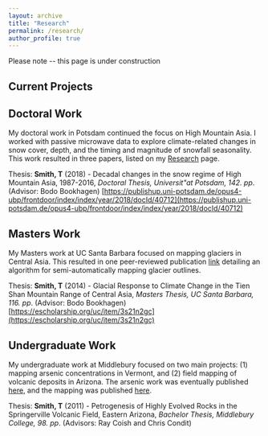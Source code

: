 ```yaml
---
layout: archive
title: "Research"
permalink: /research/
author_profile: true
---
```


Please note -- this page is under construction

## Current Projects

## Doctoral Work

My doctoral work in Potsdam continued the focus on High Mountain Asia. I worked with passive microwave data to explore climate-related changes in snow cover, depth, and the timing and magnitude of snowfall seasonality. This work resulted in three papers, listed on my [Research](https://tasmi.github.io/research/) page. 

Thesis: **Smith, T** (2018) - Decadal changes in the snow regime of High Mountain Asia, 1987-2016, _Doctoral Thesis, Universit\"at Potsdam, 142. pp_. (Advisor: Bodo Bookhagen) [https://publishup.uni-potsdam.de/opus4-ubp/frontdoor/index/index/year/2018/docId/40712](https://publishup.uni-potsdam.de/opus4-ubp/frontdoor/index/index/year/2018/docId/40712)


## Masters Work

My Masters work at UC Santa Barbara focused on mapping glaciers in Central Asia. This resulted in one peer-reviewed publication [link](https://doi.org/10.5194/tc-9-1747-201) detailing an algorithm for semi-automatically mapping glacier outlines.

Thesis: **Smith, T** (2014) - Glacial Response to Climate Change in the Tien Shan Mountain Range of Central Asia, _Masters Thesis, UC Santa Barbara, 116. pp_. (Advisor: Bodo Bookhagen) [https://escholarship.org/uc/item/3s21n2gc](https://escholarship.org/uc/item/3s21n2gc)

## Undergraduate Work

My undergraduate work at Middlebury focused on two main projects: (1) mapping arsenic concentrations in Vermont, and (2) field mapping of volcanic deposits in Arizona. The arsenic work was eventually published [here](https://www.sciencedirect.com/science/article/pii/S0883292711000059?via%3Dihub), and the mapping was published [here](https://www.sciencedirect.com/science/article/abs/pii/S0377027318301975). 

Thesis: **Smith, T** (2011) - Petrogenesis of Highly Evolved Rocks in the Springerville Volcanic Field, Eastern Arizona, _Bachelor Thesis, Middlebury College, 98. pp_. (Advisors: Ray Coish and Chris Condit)